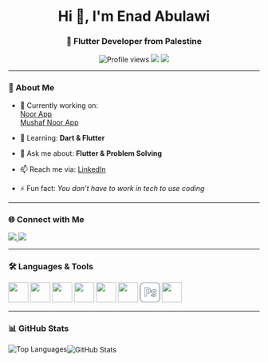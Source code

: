 <h1 align="center">Hi 👋, I'm Enad Abulawi</h1>
<h3 align="center">💙 Flutter Developer from Palestine</h3>

<p align="center">
  <img src="https://komarev.com/ghpvc/?username=enadabulawi&label=Profile%20Views&color=0e75b6&style=flat" alt="Profile views" />
  <img src="https://img.shields.io/badge/Flutter-02569B?style=for-the-badge&logo=flutter&logoColor=white" />
  <img src="https://img.shields.io/badge/Dart-0175C2?style=for-the-badge&logo=dart&logoColor=white" />
</p>

---

### 🚀 About Me
- 🔭 Currently working on:  
  [Noor App](https://play.google.com/store/apps/details?id=com.Enad.Noor&hl=ar)  
  [Mushaf Noor App](https://play.google.com/store/apps/details?id=com.Noor.MushafNoor&pli=1)

- 🌱 Learning: **Dart & Flutter**
- 💬 Ask me about: **Flutter & Problem Solving**
- 📫 Reach me via: [LinkedIn](https://www.linkedin.com/in/enadabulawi/)  
- ⚡ Fun fact: *You don’t have to work in tech to use coding*

---

### 🌐 Connect with Me
<p align="left">
  <a href="https://linkedin.com/in/enadabulawi1" target="_blank">
    <img src="https://img.shields.io/badge/LinkedIn-0077B5?style=for-the-badge&logo=linkedin&logoColor=white" />
  </a>
  <a href="https://instagram.com/enad.dev" target="_blank">
    <img src="https://img.shields.io/badge/Instagram-E4405F?style=for-the-badge&logo=instagram&logoColor=white" />
  </a>
</p>

---

### 🛠 Languages & Tools
<p align="left">
  <img src="https://www.vectorlogo.zone/logos/dartlang/dartlang-icon.svg" width="40" height="40" />
  <img src="https://www.vectorlogo.zone/logos/flutterio/flutterio-icon.svg" width="40" height="40" />
  <img src="https://www.vectorlogo.zone/logos/firebase/firebase-icon.svg" width="40" height="40" />
  <img src="https://www.vectorlogo.zone/logos/git-scm/git-scm-icon.svg" width="40" height="40" />
  <img src="https://www.vectorlogo.zone/logos/figma/figma-icon.svg" width="40" height="40" />
  <img src="https://www.vectorlogo.zone/logos/getpostman/getpostman-icon.svg" width="40" height="40" />
  <img src="https://raw.githubusercontent.com/devicons/devicon/master/icons/photoshop/photoshop-line.svg" width="40" height="40" />
  <img src="https://www.vectorlogo.zone/logos/adobe_illustrator/adobe_illustrator-icon.svg" width="40" height="40" />
</p>

---

### 📊 GitHub Stats
<p>
  <img align="left" src="https://github-readme-stats.vercel.app/api/top-langs?username=enadabulawi&show_icons=true&locale=en&layout=compact&theme=tokyonight" alt="Top Languages" />
</p>

<p>
  <img align="center" src="https://github-readme-stats.vercel.app/api?username=enadabulawi&show_icons=true&locale=en&theme=tokyonight" alt="GitHub Stats" />
</p>
